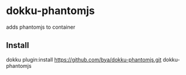 # dokku-phantomjs
adds phantomjs to container

## Install
dokku plugin:install https://github.com/bya/dokku-phantomjs.git dokku-phantomjs
